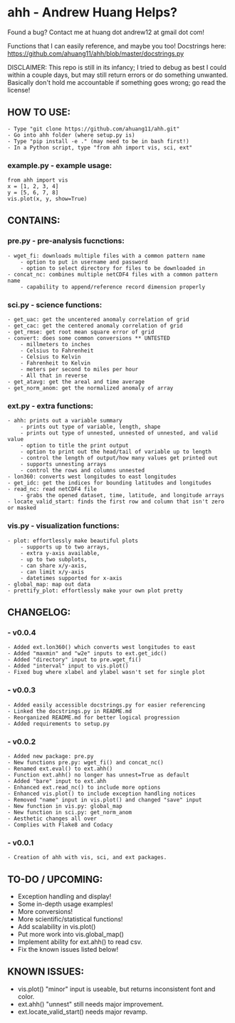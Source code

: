 # ahh - Andrew Huang Helps?
Found a bug? Contact me at huang dot andrew12 at gmail dot com!

Functions that I can easily reference, and maybe you too!
Docstrings here: https://github.com/ahuang11/ahh/blob/master/docstrings.py

DISCLAIMER: This repo is still in its infancy; I tried to debug as best I could
within a couple days, but may still return  errors or do something unwanted.
Basically don't hold me accountable if something goes wrong; go read the license!

## HOW TO USE:
    - Type "git clone https://github.com/ahuang11/ahh.git"
    - Go into ahh folder (where setup.py is)
    - Type "pip install -e ." (may need to be in bash first!)
    - In a Python script, type "from ahh import vis, sci, ext"

### example.py - example usage:
    from ahh import vis
    x = [1, 2, 3, 4]
    y = [5, 6, 7, 8]
    vis.plot(x, y, show=True)

## CONTAINS:

### pre.py - pre-analysis fucnctions:
    - wget_fi: downloads multiple files with a common pattern name
        - option to put in username and password
        - option to select directory for files to be downloaded in
    - concat_nc: combines multiple netCDF4 files with a common pattern name
        - capability to append/reference record dimension properly

### sci.py - science functions:
    - get_uac: get the uncentered anomaly correlation of grid
    - get_cac: get the centered anomaly correlation of grid
    - get_rmse: get root mean square error of grid
    - convert: does some common conversions ** UNTESTED
        - millmeters to inches
        - Celsius to Fahrenheit
        - Celsius to Kelvin
        - Fahrenheit to Kelvin
        - meters per second to miles per hour
        - All that in reverse
    - get_atavg: get the areal and time average
    - get_norm_anom: get the normalized anomaly of array

### ext.py - extra functions:
    - ahh: prints out a variable summary
        - prints out type of variable, length, shape
        - prints out type of unnested, unnested of unnested, and valid value
        - option to title the print output
        - option to print out the head/tail of variable up to length
        - control the length of output/how many values get printed out
        - supports unnesting arrays
        - control the rows and columns unnested
    - lon360: converts west longitudes to east longitudes
    - get_idc: get the indices for bounding latitudes and longitudes
    - read_nc: read netCDF4 file
        - grabs the opened dataset, time, latitude, and longitude arrays
    - locate_valid_start: finds the first row and column that isn't zero or masked

### vis.py - visualization functions:
    - plot: effortlessly make beautiful plots
        - supports up to two arrays,
        - extra y-axis available,
        - up to two subplots,
        - can share x/y-axis,
        - can limit x/y-axis
        - datetimes supported for x-axis
    - global_map: map out data
    - prettify_plot: effortlessly make your own plot pretty

## CHANGELOG:
### - v0.0.4
    - Added ext.lon360() which converts west longitudes to east
    - Added "maxmin" and "w2e" inputs to ext.get_idc()
    - Added "directory" input to pre.wget_fi()
    - Added "interval" input to vis.plot()
    - Fixed bug where xlabel and ylabel wasn't set for single plot
### - v0.0.3
    - Added easily accessible docstrings.py for easier referencing
    - Linked the docstrings.py in README.md
    - Reorganized README.md for better logical progression
    - Added requirements to setup.py
### - v0.0.2
    - Added new package: pre.py
    - New functions pre.py: wget_fi() and concat_nc()
    - Renamed ext.eval() to ext.ahh()
    - Function ext.ahh() no longer has unnest=True as default
    - Added "bare" input to ext.ahh
    - Enhanced ext.read_nc() to include more options
    - Enhanced vis.plot() to include exception handling notices
    - Removed "name" input in vis.plot() and changed "save" input
    - New function in vis.py: global_map
    - New function in sci.py: get_norm_anom
    - Aesthetic changes all over
    - Complies with Flake8 and Codacy
### - v0.0.1
    - Creation of ahh with vis, sci, and ext packages.

## TO-DO / UPCOMING:
- Exception handling and display!
- Some in-depth usage examples!
- More conversions!
- More scientific/statistical functions!
- Add scalability in vis.plot()
- Put more work into vis.global_map()
- Implement ability for ext.ahh() to read csv.
- Fix the known issues listed below!

## KNOWN ISSUES:
- vis.plot() "minor" input is useable, but returns inconsistent font and color.
- ext.ahh() "unnest" still needs major improvement.
- ext.locate_valid_start() needs major revamp.